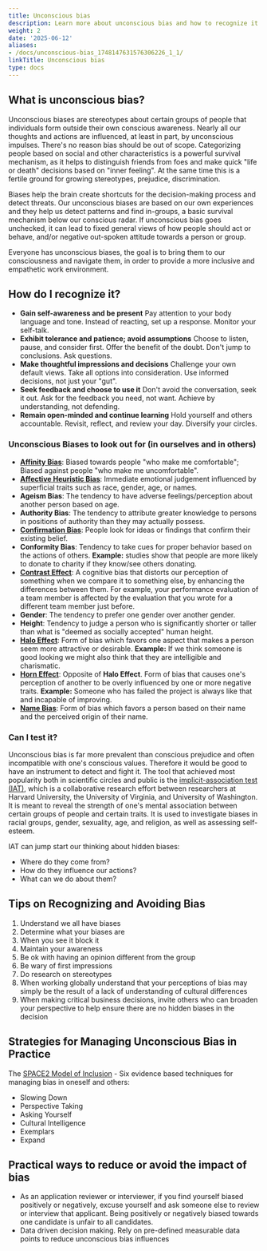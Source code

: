 ```yaml
---
title: Unconscious bias
description: Learn more about unconscious bias and how to recognize it.
weight: 2
date: '2025-06-12'
aliases:
- /docs/unconscious-bias_1748147631576306226_1_1/
linkTitle: Unconscious bias
type: docs
---
```


## What is unconscious bias?

Unconscious biases are stereotypes about certain groups of people that individuals form outside their own conscious awareness. Nearly all our thoughts and actions are influenced, at least in part, by unconscious impulses. There's no reason bias should be out of scope.
Categorizing people based on social and other characteristics is a powerful  survival mechanism, as it helps to distinguish friends from foes and make quick "life or death" decisions based on "inner feeling". At the same time this is a fertile ground for growing stereotypes, prejudice, discrimination.

Biases help the brain create shortcuts for the decision-making process and detect threats. Our unconscious biases are based on our own experiences and they help us detect patterns and find in-groups, a basic survival mechanism below our conscious radar. If unconscious bias goes unchecked, it can lead to fixed general views of how people should act or behave, and/or negative out-spoken attitude towards a person or group.

Everyone has unconscious biases, the goal is to bring them to our consciousness and navigate them, in order to provide a more inclusive and empathetic work environment.

## How do I recognize it?

- **Gain self-awareness and be present** Pay attention to your body language and tone. Instead of reacting, set up a response. Monitor your self-talk.
- **Exhibit tolerance and patience; avoid assumptions** Choose to listen, pause, and consider first. Offer the benefit of the doubt. Don't jump to conclusions. Ask questions.
- **Make thoughtful impressions and decisions** Challenge your own default views. Take all options into consideration. Use informed decisions, not just your "gut".
- **Seek feedback and choose to use it** Don't avoid the conversation, seek it out. Ask for the feedback you need, not want. Achieve by understanding, not defending.
- **Remain open-minded and continue learning** Hold yourself and others accountable. Revisit, reflect, and review your day. Diversify your circles.

### Unconscious Biases to look out for (in ourselves and in others)

- **[Affinity Bias](https://web.archive.org/web/20201025085556/https://www.futurelearn.com/courses/diversity-inclusion-awareness/0/steps/39958)**: Biased towards people "who make me comfortable"; Biased against people "who make me uncomfortable".
- **[Affective Heuristic Bias](https://en.wikipedia.org/wiki/Affect_heuristic)**: Immediate emotional judgement influenced by superficial traits such as race, gender, age, or names.
- **Ageism Bias**: The tendency to have adverse feelings/perception about another person based on age.
- **Authority Bias**: The tendency to attribute greater knowledge to persons in positions of authority than they may actually possess.
- **[Confirmation Bias](https://www.verywellmind.com/what-is-a-confirmation-bias-2795024#targetText=A%20confirmation%20bias%20is%20a,creative%20than%20right%2Dhanded%20people.)**: People look for ideas or findings that confirm their existing belief.
- **Conformity Bias**: Tendency to take cues for proper behavior based on the actions of others. **Example:** studies show that people are more likely to donate to charity if they know/see others donating.
- **[Contrast Effect](https://effectiviology.com/contrast-effect/)**: A cognitive bias that distorts our perception of something when we compare it to something else, by enhancing the differences between them. For example, your performance evaluation of a team member is affected by the evaluation that you wrote for a different team member just before.
- **Gender**: The tendency to prefer one gender over another gender.
- **Height**: Tendency to judge a person who is significantly shorter or taller than what is "deemed as socially accepted" human height.
- **[Halo Effect](https://en.wikipedia.org/wiki/Halo_effect)**: Form of bias which favors one aspect that makes a person seem more attractive or desirable. **Example:**  If we think someone is good looking we might also think that they are intelligible and charismatic.
- **[Horn Effect](https://en.wikipedia.org/wiki/Horn_effect)**: Opposite of **Halo Effect**. Form of bias that causes one's perception of another to be overly influenced by one or more negative traits. **Example:**  Someone who has failed the project is always like that and incapable of improving.
- **[Name Bias](https://metro.co.uk/2019/09/17/unconscious-name-bias-damaging-10757825/)**: Form of bias which favors a person based on their name and the perceived origin of their name.

### Can I test it?

Unconscious bias is far more prevalent than conscious prejudice and often incompatible with one's conscious values. Therefore it would be good to have an instrument to detect and fight it.
The tool that achieved most popularity both in scientific circles and public is the [implicit-association test (IAT)](https://implicit.harvard.edu/implicit/), which is a collaborative research effort between researchers at Harvard University, the University of Virginia, and University of Washington. It is meant to reveal the strength of one's mental association between certain groups of people and certain traits. It is used to investigate biases in racial groups, gender, sexuality, age, and religion, as well as assessing self-esteem.

IAT can jump start our thinking about hidden biases:

- Where do they come from?
- How do they influence our actions?
- What can we do about them?

## Tips on Recognizing and Avoiding Bias

1. Understand we all have biases
1. Determine what your biases are
1. When you see it block it
1. Maintain your awareness
1. Be ok with having an opinion different from the group
1. Be wary of first impressions
1. Do research on stereotypes
1. When working globally understand that your perceptions of bias may simply be the result of a lack of understanding of cultural differences
1. When making critical business decisions, invite others who can broaden your perspective to help ensure there are no hidden biases in the decision

## Strategies for Managing Unconscious Bias in Practice

The [SPACE2 Model of Inclusion](https://drive.google.com/file/d/1TZ_bkpjtUjzZGipjEfjgPhtMXBKjd194/view) - Six evidence based techniques for managing bias in oneself and others:

- Slowing Down
- Perspective Taking
- Asking Yourself
- Cultural Intelligence
- Exemplars
- Expand

## Practical ways to reduce or avoid the impact of bias

- As an application reviewer or interviewer, if you find yourself biased positively or negatively, excuse yourself and ask someone else to review or interview that applicant. Being positively or negatively biased towards one candidate is unfair to all candidates.
- Data driven decision making. Rely on pre-defined measurable data points to reduce unconscious bias influences
